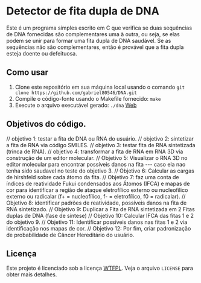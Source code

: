 # Detector de fita dupla de DNA

Este é um programa simples escrito em C que verifica se duas sequências de DNA fornecidas são complementares uma à outra, ou seja, se elas podem se unir para formar uma fita dupla de DNA saudável. Se as sequências não são complementares, então é provável que a fita dupla esteja doente ou defeituosa.

## Como usar

1. Clone este repositório em sua máquina local usando o comando `git clone https://github.com/gabriel80546/DNA.git`
2. Compile o código-fonte usando o Makefile fornecido: `make`
3. Execute o arquivo executável gerado: `./dna`
[Web](https://gabriel80546.github.io/DNA)


## Objetivos do código.

// objetivo 1: testar a fita de DNA ou RNA do usuário.
// objetivo 2: sintetizar a fita de RNA via código SMILES.
// objetivo 3: testar fita de RNA sintetizada (trinca de RNA).
// objetivo 4: transformar a fita de RNA em RNA 3D via construção de um editor molecular.
// Objetivo 5: Visualizar o RNA 3D no editor molecular para encontrar possíveis danos na fita --- caso ela nao tenha sido saudavel no teste do objetivo 3.
// Objetivo 6: Calcular as cargas de hirshfeld sobre cada átomo da fita.
// Objetivo 7: faz uma conta de índices de reatividade Fukui condensados aos Átomos (IFCA) e mapas de cor para identificar a região de ataque eletrofílico externo ou nucleofílico externo ou radicalar (f+ = nucleofílico, f- = eletrofílico, f0 = radicalar).
// Objetivo 8: identificar padrões de reatividade, possíveis danos na fita de RNA sintetizado.
// Objetivo 9: Duplicar a Fita de RNA sintetizada em 2 Fitas duplas de DNA (fase de síntese)
// Objetivo 10: Calcular IFCA das fitas 1 e 2 do objetivo 9.
// Objetivo 11: Identificar possíveis danos nas fitas 1 e 2 via identificação nos mapas de cor.
// Objetivo 12: Por fim, criar padronização de probabilidade de Câncer Hereditário do usuário.

## Licença

Este projeto é licenciado sob a licença [WTFPL](http://www.wtfpl.net/). Veja o arquivo `LICENSE` para obter mais detalhes.

